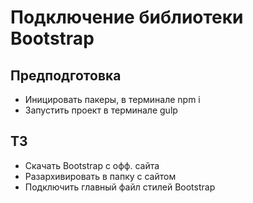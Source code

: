 # Подключение библиотеки Bootstrap
## Предподготовка
* Иницировать пакеры, в терминале npm i
* Запустить проект в терминале gulp

## ТЗ
* Скачать Bootstrap с офф. сайта
* Разархивировать в папку с сайтом
* Подключить главный файл стилей Bootstrap